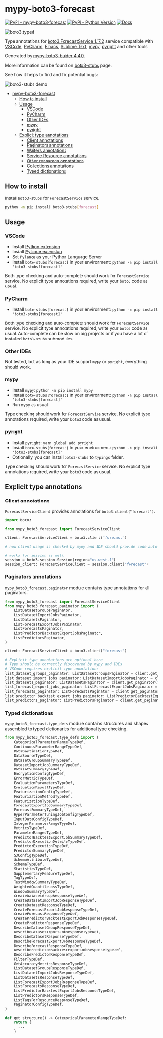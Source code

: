 # mypy-boto3-forecast

[![PyPI - mypy-boto3-forecast](https://img.shields.io/pypi/v/mypy-boto3-forecast.svg?color=blue)](https://pypi.org/project/mypy-boto3-forecast)
[![PyPI - Python Version](https://img.shields.io/pypi/pyversions/mypy-boto3-forecast.svg?color=blue)](https://pypi.org/project/mypy-boto3-forecast)
[![Docs](https://img.shields.io/readthedocs/mypy-boto3-builder.svg?color=blue)](https://mypy-boto3-builder.readthedocs.io/)

![boto3.typed](https://github.com/vemel/mypy_boto3_builder/raw/master/logo.png)

Type annotations for
[boto3.ForecastService 1.17.2](https://boto3.amazonaws.com/v1/documentation/api/1.17.2/reference/services/forecast.html#ForecastService) service
compatible with
[VSCode](https://code.visualstudio.com/),
[PyCharm](https://www.jetbrains.com/pycharm/),
[Emacs](https://www.gnu.org/software/emacs/),
[Sublime Text](https://www.sublimetext.com/),
[mypy](https://github.com/python/mypy),
[pyright](https://github.com/microsoft/pyright)
and other tools.

Generated by [mypy-boto3-buider 4.4.0](https://github.com/vemel/mypy_boto3_builder).

More information can be found on [boto3-stubs](https://pypi.org/project/boto3-stubs/) page.

See how it helps to find and fix potential bugs:

![boto3-stubs demo](https://github.com/vemel/mypy_boto3_builder/raw/master/demo.gif)

- [mypy-boto3-forecast](#mypy-boto3-forecast)
  - [How to install](#how-to-install)
  - [Usage](#usage)
    - [VSCode](#vscode)
    - [PyCharm](#pycharm)
    - [Other IDEs](#other-ides)
    - [mypy](#mypy)
    - [pyright](#pyright)
  - [Explicit type annotations](#explicit-type-annotations)
    - [Client annotations](#client-annotations)
    - [Paginators annotations](#paginators-annotations)
    - [Waiters annotations](#waiters-annotations)
    - [Service Resource annotations](#service-resource-annotations)
    - [Other resources annotations](#other-resources-annotations)
    - [Collections annotations](#collections-annotations)
    - [Typed dictionations](#typed-dictionations)

## How to install

Install `boto3-stubs` for `ForecastService` service.

```bash
python -m pip install boto3-stubs[forecast]
```

## Usage

### VSCode

- Install [Python extension](https://marketplace.visualstudio.com/items?itemName=ms-python.python)
- Install [Pylance extension](https://marketplace.visualstudio.com/items?itemName=ms-python.vscode-pylance)
- Set `Pylance` as your Python Language Server
- Install `boto-stubs[forecast]` in your environment: `python -m pip install 'boto3-stubs[forecast]'`

Both type checking and auto-complete should work for `ForecastService` service.
No explicit type annotations required, write your `boto3` code as usual.

### PyCharm

- Install `boto-stubs[forecast]` in your environment: `python -m pip install 'boto3-stubs[forecast]'`

Both type checking and auto-complete should work for `ForecastService` service.
No explicit type annotations required, write your `boto3` code as usual.
Auto-complete can be slow on big projects or if you have a lot of installed `boto3-stubs` submodules.

### Other IDEs

Not tested, but as long as your IDE support `mypy` or `pyright`, everything should work.

### mypy

- Install `mypy`: `python -m pip install mypy`
- Install `boto-stubs[forecast]` in your environment: `python -m pip install 'boto3-stubs[forecast]'`
- Run `mypy` as usual

Type checking should work for `ForecastService` service.
No explicit type annotations required, write your `boto3` code as usual.

### pyright

- Install `pyright`: `yarn global add pyright`
- Install `boto-stubs[forecast]` in your environment: `python -m pip install 'boto3-stubs[forecast]'`
- Optionally, you can install `boto3-stubs` to `typings` folder.

Type checking should work for `ForecastService` service.
No explicit type annotations required, write your `boto3` code as usual.

## Explicit type annotations

### Client annotations

`ForecastServiceClient` provides annotations for `boto3.client("forecast")`.

```python
import boto3

from mypy_boto3_forecast import ForecastServiceClient

client: ForecastServiceClient = boto3.client("forecast")

# now client usage is checked by mypy and IDE should provide code auto-complete

# works for session as well
session = boto3.session.Session(region="us-west-1")
session_client: ForecastServiceClient = session.client("forecast")
```

### Paginators annotations

`mypy_boto3_forecast.paginator` module contains type annotations for all paginators.

```python
from mypy_boto3_forecast import ForecastServiceClient
from mypy_boto3_forecast.paginator import (
    ListDatasetGroupsPaginator,
    ListDatasetImportJobsPaginator,
    ListDatasetsPaginator,
    ListForecastExportJobsPaginator,
    ListForecastsPaginator,
    ListPredictorBacktestExportJobsPaginator,
    ListPredictorsPaginator,
)

client: ForecastServiceClient = boto3.client("forecast")

# Explicit type annotations are optional here
# Type should be correctly discovered by mypy and IDEs
# VSCode requires explicit type annotations
list_dataset_groups_paginator: ListDatasetGroupsPaginator = client.get_paginator("list_dataset_groups")
list_dataset_import_jobs_paginator: ListDatasetImportJobsPaginator = client.get_paginator("list_dataset_import_jobs")
list_datasets_paginator: ListDatasetsPaginator = client.get_paginator("list_datasets")
list_forecast_export_jobs_paginator: ListForecastExportJobsPaginator = client.get_paginator("list_forecast_export_jobs")
list_forecasts_paginator: ListForecastsPaginator = client.get_paginator("list_forecasts")
list_predictor_backtest_export_jobs_paginator: ListPredictorBacktestExportJobsPaginator = client.get_paginator("list_predictor_backtest_export_jobs")
list_predictors_paginator: ListPredictorsPaginator = client.get_paginator("list_predictors")
```







### Typed dictionations

`mypy_boto3_forecast.type_defs` module contains structures and shapes assembled
to typed dictionaries for additional type checking.

```python
from mypy_boto3_forecast.type_defs import (
    CategoricalParameterRangeTypeDef,
    ContinuousParameterRangeTypeDef,
    DataDestinationTypeDef,
    DataSourceTypeDef,
    DatasetGroupSummaryTypeDef,
    DatasetImportJobSummaryTypeDef,
    DatasetSummaryTypeDef,
    EncryptionConfigTypeDef,
    ErrorMetricTypeDef,
    EvaluationParametersTypeDef,
    EvaluationResultTypeDef,
    FeaturizationConfigTypeDef,
    FeaturizationMethodTypeDef,
    FeaturizationTypeDef,
    ForecastExportJobSummaryTypeDef,
    ForecastSummaryTypeDef,
    HyperParameterTuningJobConfigTypeDef,
    InputDataConfigTypeDef,
    IntegerParameterRangeTypeDef,
    MetricsTypeDef,
    ParameterRangesTypeDef,
    PredictorBacktestExportJobSummaryTypeDef,
    PredictorExecutionDetailsTypeDef,
    PredictorExecutionTypeDef,
    PredictorSummaryTypeDef,
    S3ConfigTypeDef,
    SchemaAttributeTypeDef,
    SchemaTypeDef,
    StatisticsTypeDef,
    SupplementaryFeatureTypeDef,
    TagTypeDef,
    TestWindowSummaryTypeDef,
    WeightedQuantileLossTypeDef,
    WindowSummaryTypeDef,
    CreateDatasetGroupResponseTypeDef,
    CreateDatasetImportJobResponseTypeDef,
    CreateDatasetResponseTypeDef,
    CreateForecastExportJobResponseTypeDef,
    CreateForecastResponseTypeDef,
    CreatePredictorBacktestExportJobResponseTypeDef,
    CreatePredictorResponseTypeDef,
    DescribeDatasetGroupResponseTypeDef,
    DescribeDatasetImportJobResponseTypeDef,
    DescribeDatasetResponseTypeDef,
    DescribeForecastExportJobResponseTypeDef,
    DescribeForecastResponseTypeDef,
    DescribePredictorBacktestExportJobResponseTypeDef,
    DescribePredictorResponseTypeDef,
    FilterTypeDef,
    GetAccuracyMetricsResponseTypeDef,
    ListDatasetGroupsResponseTypeDef,
    ListDatasetImportJobsResponseTypeDef,
    ListDatasetsResponseTypeDef,
    ListForecastExportJobsResponseTypeDef,
    ListForecastsResponseTypeDef,
    ListPredictorBacktestExportJobsResponseTypeDef,
    ListPredictorsResponseTypeDef,
    ListTagsForResourceResponseTypeDef,
    PaginatorConfigTypeDef,
)

def get_structure() -> CategoricalParameterRangeTypeDef:
    return {
      ...
    }
```
